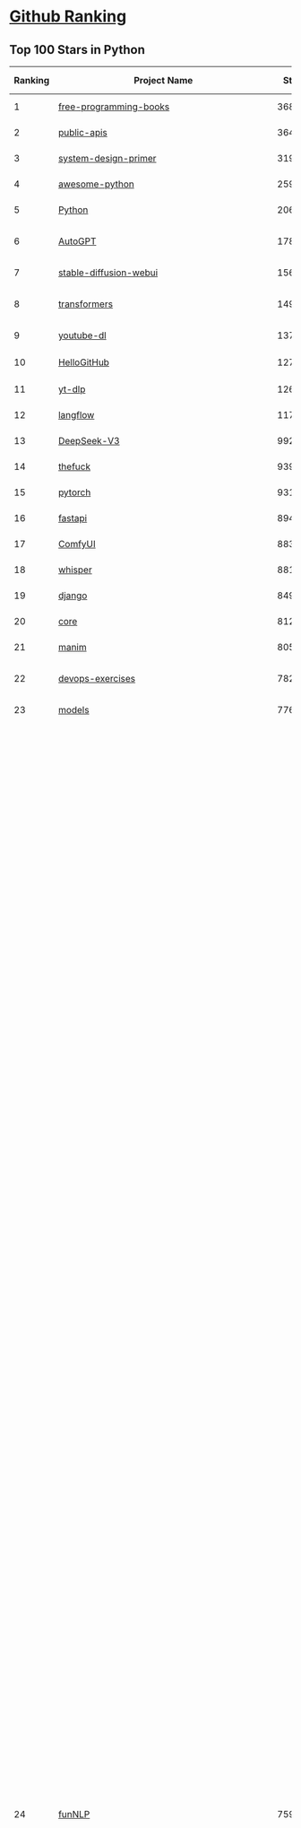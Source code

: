 [Github Ranking](../README.md)
==========

## Top 100 Stars in Python

| Ranking | Project Name | Stars | Forks | Language | Open Issues | Description | Last Commit |
| ------- | ------------ | ----- | ----- | -------- | ----------- | ----------- | ----------- |
| 1 | [free-programming-books](https://github.com/EbookFoundation/free-programming-books) | 368068 | 64106 | Python | 29 | :books: Freely available programming books | 2025-09-11T12:47:29Z |
| 2 | [public-apis](https://github.com/public-apis/public-apis) | 364951 | 38316 | Python | 16 | A collective list of free APIs | 2025-05-20T15:56:34Z |
| 3 | [system-design-primer](https://github.com/donnemartin/system-design-primer) | 319455 | 52222 | Python | 250 | Learn how to design large-scale systems. Prep for the system design interview.  Includes Anki flashcards. | 2025-05-21T11:13:33Z |
| 4 | [awesome-python](https://github.com/vinta/awesome-python) | 259573 | 26284 | Python | 0 | An opinionated list of awesome Python frameworks, libraries, software and resources. | 2025-07-17T16:35:51Z |
| 5 | [Python](https://github.com/TheAlgorithms/Python) | 206968 | 47771 | Python | 74 | All Algorithms implemented in Python | 2025-09-12T22:56:14Z |
| 6 | [AutoGPT](https://github.com/Significant-Gravitas/AutoGPT) | 178499 | 45965 | Python | 165 | AutoGPT is the vision of accessible AI for everyone, to use and to build on. Our mission is to provide the tools, so that you can focus on what matters. | 2025-09-13T23:25:54Z |
| 7 | [stable-diffusion-webui](https://github.com/AUTOMATIC1111/stable-diffusion-webui) | 156400 | 29029 | Python | 2368 | Stable Diffusion web UI | 2025-05-03T06:17:03Z |
| 8 | [transformers](https://github.com/huggingface/transformers) | 149670 | 30385 | Python | 1070 | 🤗 Transformers: the model-definition framework for state-of-the-art machine learning models in text, vision, audio, and multimodal models, for both inference and training.  | 2025-09-13T14:27:17Z |
| 9 | [youtube-dl](https://github.com/ytdl-org/youtube-dl) | 137244 | 10460 | Python | 3646 | Command-line program to download videos from YouTube.com and other video sites | 2025-05-04T11:53:05Z |
| 10 | [HelloGitHub](https://github.com/521xueweihan/HelloGitHub) | 127991 | 10718 | Python | 199 | :octocat: 分享 GitHub 上有趣、入门级的开源项目。Share interesting, entry-level open source projects on GitHub. | 2025-08-28T00:48:15Z |
| 11 | [yt-dlp](https://github.com/yt-dlp/yt-dlp) | 126275 | 10115 | Python | 1621 | A feature-rich command-line audio/video downloader | 2025-09-13T22:50:34Z |
| 12 | [langflow](https://github.com/langflow-ai/langflow) | 117198 | 7571 | Python | 440 | Langflow is a powerful tool for building and deploying AI-powered agents and workflows. | 2025-09-14T00:30:03Z |
| 13 | [DeepSeek-V3](https://github.com/deepseek-ai/DeepSeek-V3) | 99237 | 16193 | Python | 35 | None | 2025-08-28T03:24:37Z |
| 14 | [thefuck](https://github.com/nvbn/thefuck) | 93998 | 3763 | Python | 287 | Magnificent app which corrects your previous console command. | 2024-07-19T14:56:13Z |
| 15 | [pytorch](https://github.com/pytorch/pytorch) | 93150 | 25264 | Python | 15670 | Tensors and Dynamic neural networks in Python with strong GPU acceleration | 2025-09-14T04:05:24Z |
| 16 | [fastapi](https://github.com/fastapi/fastapi) | 89453 | 7870 | Python | 49 | FastAPI framework, high performance, easy to learn, fast to code, ready for production | 2025-09-12T08:21:56Z |
| 17 | [ComfyUI](https://github.com/comfyanonymous/ComfyUI) | 88325 | 9837 | Python | 2667 | The most powerful and modular diffusion model GUI, api and backend with a graph/nodes interface. | 2025-09-14T01:34:25Z |
| 18 | [whisper](https://github.com/openai/whisper) | 88123 | 10946 | Python | 0 | Robust Speech Recognition via Large-Scale Weak Supervision | 2025-09-08T10:58:26Z |
| 19 | [django](https://github.com/django/django) | 84975 | 32948 | Python | 0 | The Web framework for perfectionists with deadlines. | 2025-09-13T22:28:51Z |
| 20 | [core](https://github.com/home-assistant/core) | 81287 | 35107 | Python | 2323 | :house_with_garden: Open source home automation that puts local control and privacy first. | 2025-09-14T03:50:33Z |
| 21 | [manim](https://github.com/3b1b/manim) | 80531 | 6876 | Python | 454 | Animation engine for explanatory math videos | 2025-06-14T15:50:43Z |
| 22 | [devops-exercises](https://github.com/bregman-arie/devops-exercises) | 78266 | 17592 | Python | 35 | Linux, Jenkins, AWS, SRE, Prometheus, Docker, Python, Ansible, Git, Kubernetes, Terraform, OpenStack, SQL, NoSQL, Azure, GCP, DNS, Elastic, Network, Virtualization. DevOps Interview Questions | 2025-08-31T18:37:14Z |
| 23 | [models](https://github.com/tensorflow/models) | 77635 | 45480 | Python | 1077 | Models and examples built with TensorFlow | 2025-09-03T21:34:26Z |
| 24 | [funNLP](https://github.com/fighting41love/funNLP) | 75960 | 14994 | Python | 34 | 中英文敏感词、语言检测、中外手机/电话归属地/运营商查询、名字推断性别、手机号抽取、身份证抽取、邮箱抽取、中日文人名库、中文缩写库、拆字词典、词汇情感值、停用词、反动词表、暴恐词表、繁简体转换、英文模拟中文发音、汪峰歌词生成器、职业名称词库、同义词库、反义词库、否定词库、汽车品牌词库、汽车零件词库、连续英文切割、各种中文词向量、公司名字大全、古诗词库、IT词库、财经词库、成语词库、地名词库、历史名人词库、诗词词库、医学词库、饮食词库、法律词库、汽车词库、动物词库、中文聊天语料、中文谣言数据、百度中文问答数据集、句子相似度匹配算法集合、bert资源、文本生成&摘要相关工具、cocoNLP信息抽取工具、国内电话号码正则匹配、清华大学XLORE:中英文跨语言百科知识图谱、清华大学人工智能技术系列报告、自然语言生成、NLU太难了系列、自动对联数据及机器人、用户名黑名单列表、罪名法务名词及分类模型、微信公众号语料、cs224n深度学习自然语言处理课程、中文手写汉字识别、中文自然语言处理 语料/数据集、变量命名神器、分词语料库+代码、任务型对话英文数据集、ASR 语音数据集 + 基于深度学习的中文语音识别系统、笑声检测器、Microsoft多语言数字/单位/如日期时间识别包、中华新华字典数据库及api(包括常用歇后语、成语、词语和汉字)、文档图谱自动生成、SpaCy 中文模型、Common Voice语音识别数据集新版、神经网络关系抽取、基于bert的命名实体识别、关键词(Keyphrase)抽取包pke、基于医疗领域知识图谱的问答系统、基于依存句法与语义角色标注的事件三元组抽取、依存句法分析4万句高质量标注数据、cnocr：用来做中文OCR的Python3包、中文人物关系知识图谱项目、中文nlp竞赛项目及代码汇总、中文字符数据、speech-aligner: 从“人声语音”及其“语言文本”产生音素级别时间对齐标注的工具、AmpliGraph: 知识图谱表示学习(Python)库：知识图谱概念链接预测、Scattertext 文本可视化(python)、语言/知识表示工具：BERT & ERNIE、中文对比英文自然语言处理NLP的区别综述、Synonyms中文近义词工具包、HarvestText领域自适应文本挖掘工具（新词发现-情感分析-实体链接等）、word2word：(Python)方便易用的多语言词-词对集：62种语言/3,564个多语言对、语音识别语料生成工具：从具有音频/字幕的在线视频创建自动语音识别(ASR)语料库、构建医疗实体识别的模型（包含词典和语料标注）、单文档非监督的关键词抽取、Kashgari中使用gpt-2语言模型、开源的金融投资数据提取工具、文本自动摘要库TextTeaser: 仅支持英文、人民日报语料处理工具集、一些关于自然语言的基本模型、基于14W歌曲知识库的问答尝试--功能包括歌词接龙and已知歌词找歌曲以及歌曲歌手歌词三角关系的问答、基于Siamese bilstm模型的相似句子判定模型并提供训练数据集和测试数据集、用Transformer编解码模型实现的根据Hacker News文章标题自动生成评论、用BERT进行序列标记和文本分类的模板代码、LitBank：NLP数据集——支持自然语言处理和计算人文学科任务的100部带标记英文小说语料、百度开源的基准信息抽取系统、虚假新闻数据集、Facebook: LAMA语言模型分析，提供Transformer-XL/BERT/ELMo/GPT预训练语言模型的统一访问接口、CommonsenseQA：面向常识的英文QA挑战、中文知识图谱资料、数据及工具、各大公司内部里大牛分享的技术文档 PDF 或者 PPT、自然语言生成SQL语句（英文）、中文NLP数据增强（EDA）工具、英文NLP数据增强工具 、基于医药知识图谱的智能问答系统、京东商品知识图谱、基于mongodb存储的军事领域知识图谱问答项目、基于远监督的中文关系抽取、语音情感分析、中文ULMFiT-情感分析-文本分类-语料及模型、一个拍照做题程序、世界各国大规模人名库、一个利用有趣中文语料库 qingyun 训练出来的中文聊天机器人、中文聊天机器人seqGAN、省市区镇行政区划数据带拼音标注、教育行业新闻语料库包含自动文摘功能、开放了对话机器人-知识图谱-语义理解-自然语言处理工具及数据、中文知识图谱：基于百度百科中文页面-抽取三元组信息-构建中文知识图谱、masr: 中文语音识别-提供预训练模型-高识别率、Python音频数据增广库、中文全词覆盖BERT及两份阅读理解数据、ConvLab：开源多域端到端对话系统平台、中文自然语言处理数据集、基于最新版本rasa搭建的对话系统、基于TensorFlow和BERT的管道式实体及关系抽取、一个小型的证券知识图谱/知识库、复盘所有NLP比赛的TOP方案、OpenCLaP：多领域开源中文预训练语言模型仓库、UER：基于不同语料+编码器+目标任务的中文预训练模型仓库、中文自然语言处理向量合集、基于金融-司法领域(兼有闲聊性质)的聊天机器人、g2pC：基于上下文的汉语读音自动标记模块、Zincbase 知识图谱构建工具包、诗歌质量评价/细粒度情感诗歌语料库、快速转化「中文数字」和「阿拉伯数字」、百度知道问答语料库、基于知识图谱的问答系统、jieba_fast 加速版的jieba、正则表达式教程、中文阅读理解数据集、基于BERT等最新语言模型的抽取式摘要提取、Python利用深度学习进行文本摘要的综合指南、知识图谱深度学习相关资料整理、维基大规模平行文本语料、StanfordNLP 0.2.0：纯Python版自然语言处理包、NeuralNLP-NeuralClassifier：腾讯开源深度学习文本分类工具、端到端的封闭域对话系统、中文命名实体识别：NeuroNER vs. BertNER、新闻事件线索抽取、2019年百度的三元组抽取比赛：“科学空间队”源码、基于依存句法的开放域文本知识三元组抽取和知识库构建、中文的GPT2训练代码、ML-NLP - 机器学习(Machine Learning)NLP面试中常考到的知识点和代码实现、nlp4han:中文自然语言处理工具集(断句/分词/词性标注/组块/句法分析/语义分析/NER/N元语法/HMM/代词消解/情感分析/拼写检查、XLM：Facebook的跨语言预训练语言模型、用基于BERT的微调和特征提取方法来进行知识图谱百度百科人物词条属性抽取、中文自然语言处理相关的开放任务-数据集-当前最佳结果、CoupletAI - 基于CNN+Bi-LSTM+Attention 的自动对对联系统、抽象知识图谱、MiningZhiDaoQACorpus - 580万百度知道问答数据挖掘项目、brat rapid annotation tool: 序列标注工具、大规模中文知识图谱数据：1.4亿实体、数据增强在机器翻译及其他nlp任务中的应用及效果、allennlp阅读理解:支持多种数据和模型、PDF表格数据提取工具 、 Graphbrain：AI开源软件库和科研工具，目的是促进自动意义提取和文本理解以及知识的探索和推断、简历自动筛选系统、基于命名实体识别的简历自动摘要、中文语言理解测评基准，包括代表性的数据集&基准模型&语料库&排行榜、树洞 OCR 文字识别 、从包含表格的扫描图片中识别表格和文字、语声迁移、Python口语自然语言处理工具集(英文)、 similarity：相似度计算工具包，java编写、海量中文预训练ALBERT模型 、Transformers 2.0 、基于大规模音频数据集Audioset的音频增强 、Poplar：网页版自然语言标注工具、图片文字去除，可用于漫画翻译 、186种语言的数字叫法库、Amazon发布基于知识的人-人开放领域对话数据集 、中文文本纠错模块代码、繁简体转换 、 Python实现的多种文本可读性评价指标、类似于人名/地名/组织机构名的命名体识别数据集 、东南大学《知识图谱》研究生课程(资料)、. 英文拼写检查库 、 wwsearch是企业微信后台自研的全文检索引擎、CHAMELEON：深度学习新闻推荐系统元架构 、 8篇论文梳理BERT相关模型进展与反思、DocSearch：免费文档搜索引擎、 LIDA：轻量交互式对话标注工具 、aili - the fastest in-memory index in the East 东半球最快并发索引 、知识图谱车音工作项目、自然语言生成资源大全 、中日韩分词库mecab的Python接口库、中文文本摘要/关键词提取、汉字字符特征提取器 (featurizer)，提取汉字的特征（发音特征、字形特征）用做深度学习的特征、中文生成任务基准测评 、中文缩写数据集、中文任务基准测评 - 代表性的数据集-基准(预训练)模型-语料库-baseline-工具包-排行榜、PySS3：面向可解释AI的SS3文本分类器机器可视化工具 、中文NLP数据集列表、COPE - 格律诗编辑程序、doccano：基于网页的开源协同多语言文本标注工具 、PreNLP：自然语言预处理库、简单的简历解析器，用来从简历中提取关键信息、用于中文闲聊的GPT2模型：GPT2-chitchat、基于检索聊天机器人多轮响应选择相关资源列表(Leaderboards、Datasets、Papers)、(Colab)抽象文本摘要实现集锦(教程 、词语拼音数据、高效模糊搜索工具、NLP数据增广资源集、微软对话机器人框架 、 GitHub Typo Corpus：大规模GitHub多语言拼写错误/语法错误数据集、TextCluster：短文本聚类预处理模块 Short text cluster、面向语音识别的中文文本规范化、BLINK：最先进的实体链接库、BertPunc：基于BERT的最先进标点修复模型、Tokenizer：快速、可定制的文本词条化库、中文语言理解测评基准，包括代表性的数据集、基准(预训练)模型、语料库、排行榜、spaCy 医学文本挖掘与信息提取 、 NLP任务示例项目代码集、 python拼写检查库、chatbot-list - 行业内关于智能客服、聊天机器人的应用和架构、算法分享和介绍、语音质量评价指标(MOSNet, BSSEval, STOI, PESQ, SRMR)、 用138GB语料训练的法文RoBERTa预训练语言模型 、BERT-NER-Pytorch：三种不同模式的BERT中文NER实验、无道词典 - 有道词典的命令行版本，支持英汉互查和在线查询、2019年NLP亮点回顾、 Chinese medical dialogue data 中文医疗对话数据集 、最好的汉字数字(中文数字)-阿拉伯数字转换工具、 基于百科知识库的中文词语多词义/义项获取与特定句子词语语义消歧、awesome-nlp-sentiment-analysis - 情感分析、情绪原因识别、评价对象和评价词抽取、LineFlow：面向所有深度学习框架的NLP数据高效加载器、中文医学NLP公开资源整理 、MedQuAD：(英文)医学问答数据集、将自然语言数字串解析转换为整数和浮点数、Transfer Learning in Natural Language Processing (NLP) 、面向语音识别的中文/英文发音辞典、Tokenizers：注重性能与多功能性的最先进分词器、CLUENER 细粒度命名实体识别 Fine Grained Named Entity Recognition、 基于BERT的中文命名实体识别、中文谣言数据库、NLP数据集/基准任务大列表、nlp相关的一些论文及代码, 包括主题模型、词向量(Word Embedding)、命名实体识别(NER)、文本分类(Text Classificatin)、文本生成(Text Generation)、文本相似性(Text Similarity)计算等，涉及到各种与nlp相关的算法，基于keras和tensorflow 、Python文本挖掘/NLP实战示例、 Blackstone：面向非结构化法律文本的spaCy pipeline和NLP模型通过同义词替换实现文本“变脸” 、中文 预训练 ELECTREA 模型: 基于对抗学习 pretrain Chinese Model 、albert-chinese-ner - 用预训练语言模型ALBERT做中文NER 、基于GPT2的特定主题文本生成/文本增广、开源预训练语言模型合集、多语言句向量包、编码、标记和实现：一种可控高效的文本生成方法、 英文脏话大列表 、attnvis：GPT2、BERT等transformer语言模型注意力交互可视化、CoVoST：Facebook发布的多语种语音-文本翻译语料库，包括11种语言(法语、德语、荷兰语、俄语、西班牙语、意大利语、土耳其语、波斯语、瑞典语、蒙古语和中文)的语音、文字转录及英文译文、Jiagu自然语言处理工具 - 以BiLSTM等模型为基础，提供知识图谱关系抽取 中文分词 词性标注 命名实体识别 情感分析 新词发现 关键词 文本摘要 文本聚类等功能、用unet实现对文档表格的自动检测，表格重建、NLP事件提取文献资源列表 、 金融领域自然语言处理研究资源大列表、CLUEDatasetSearch - 中英文NLP数据集：搜索所有中文NLP数据集，附常用英文NLP数据集 、medical_NER - 中文医学知识图谱命名实体识别 、(哈佛)讲因果推理的免费书、知识图谱相关学习资料/数据集/工具资源大列表、Forte：灵活强大的自然语言处理pipeline工具集 、Python字符串相似性算法库、PyLaia：面向手写文档分析的深度学习工具包、TextFooler：针对文本分类/推理的对抗文本生成模块、Haystack：灵活、强大的可扩展问答(QA)框架、中文关键短语抽取工具 | 2024-05-10T07:38:24Z |
| 25 | [markitdown](https://github.com/microsoft/markitdown) | 73279 | 4056 | Python | 257 | Python tool for converting files and office documents to Markdown. | 2025-09-08T15:37:34Z |
| 26 | [Deep-Live-Cam](https://github.com/hacksider/Deep-Live-Cam) | 73113 | 10592 | Python | 73 | real time face swap and one-click video deepfake with only a single image | 2025-08-29T06:44:46Z |
| 27 | [d2l-zh](https://github.com/d2l-ai/d2l-zh) | 72317 | 11860 | Python | 0 | 《动手学深度学习》：面向中文读者、能运行、可讨论。中英文版被70多个国家的500多所大学用于教学。 | 2024-07-30T09:32:19Z |
| 28 | [screenshot-to-code](https://github.com/abi/screenshot-to-code) | 70880 | 8781 | Python | 105 | Drop in a screenshot and convert it to clean code (HTML/Tailwind/React/Vue) | 2025-07-27T20:51:24Z |
| 29 | [flask](https://github.com/pallets/flask) | 70345 | 16529 | Python | 3 | The Python micro framework for building web applications. | 2025-09-12T21:52:55Z |
| 30 | [PayloadsAllTheThings](https://github.com/swisskyrepo/PayloadsAllTheThings) | 69906 | 15926 | Python | 0 | A list of useful payloads and bypass for Web Application Security and Pentest/CTF | 2025-09-13T12:15:50Z |
| 31 | [browser-use](https://github.com/browser-use/browser-use) | 69786 | 8140 | Python | 96 | 🌐 Make websites accessible for AI agents. Automate tasks online with ease. | 2025-09-14T03:10:44Z |
| 32 | [awesome-machine-learning](https://github.com/josephmisiti/awesome-machine-learning) | 69702 | 15080 | Python | 0 | A curated list of awesome Machine Learning frameworks, libraries and software. | 2025-08-13T18:34:54Z |
| 33 | [gpt_academic](https://github.com/binary-husky/gpt_academic) | 69217 | 8369 | Python | 264 | 为GPT/GLM等LLM大语言模型提供实用化交互接口，特别优化论文阅读/润色/写作体验，模块化设计，支持自定义快捷按钮&函数插件，支持Python和C++等项目剖析&自译解功能，PDF/LaTex论文翻译&总结功能，支持并行问询多种LLM模型，支持chatglm3等本地模型。接入通义千问, deepseekcoder, 讯飞星火, 文心一言, llama2, rwkv, claude2, moss等。 | 2025-08-24T12:50:21Z |
| 34 | [cpython](https://github.com/python/cpython) | 68860 | 32855 | Python | 7240 | The Python programming language | 2025-09-13T20:37:08Z |
| 35 | [sherlock](https://github.com/sherlock-project/sherlock) | 68622 | 7954 | Python | 98 | Hunt down social media accounts by username across social networks | 2025-09-14T01:21:00Z |
| 36 | [new-pac](https://github.com/Alvin9999/new-pac) | 68262 | 10341 | Python | 444 | 翻墙-科学上网、自由上网、免费科学上网、免费翻墙、fanqiang、油管youtube/视频下载、软件、VPN、一键翻墙浏览器，vps一键搭建翻墙服务器脚本/教程，免费shadowsocks/ss/ssr/v2ray/goflyway账号/节点，翻墙梯子，电脑、手机、iOS、安卓、windows、Mac、Linux、路由器翻墙、科学上网、youtube视频下载、youtube油管镜像/免翻墙网站、美区apple id共享账号、翻墙-科学上网-梯子 | 2025-09-14T04:02:13Z |
| 37 | [awesome-llm-apps](https://github.com/Shubhamsaboo/awesome-llm-apps) | 68148 | 8566 | Python | 5 | Collection of awesome LLM apps with AI Agents and RAG using OpenAI, Anthropic, Gemini and opensource models. | 2025-09-07T07:39:23Z |
| 38 | [ansible](https://github.com/ansible/ansible) | 66400 | 24083 | Python | 570 | Ansible is a radically simple IT automation platform that makes your applications and systems easier to deploy and maintain. Automate everything from code deployment to network configuration to cloud management, in a language that approaches plain English, using SSH, with no agents to install on remote systems. https://docs.ansible.com. | 2025-09-11T23:10:00Z |
| 39 | [gpt4free](https://github.com/xtekky/gpt4free) | 65099 | 13685 | Python | 9 | The official gpt4free repository \| various collection of powerful language models \| o4, o3 and deepseek r1, gpt-4.1, gemini 2.5 | 2025-09-13T19:49:59Z |
| 40 | [OpenHands](https://github.com/All-Hands-AI/OpenHands) | 63455 | 7626 | Python | 334 | 🙌 OpenHands: Code Less, Make More | 2025-09-13T07:22:38Z |
| 41 | [keras](https://github.com/keras-team/keras) | 63402 | 19624 | Python | 230 | Deep Learning for humans | 2025-09-11T18:42:15Z |
| 42 | [scikit-learn](https://github.com/scikit-learn/scikit-learn) | 63332 | 26227 | Python | 1594 | scikit-learn: machine learning in Python | 2025-09-12T12:39:28Z |
| 43 | [annotated_deep_learning_paper_implementations](https://github.com/labmlai/annotated_deep_learning_paper_implementations) | 63185 | 6390 | Python | 24 | 🧑‍🏫 60+ Implementations/tutorials of deep learning papers with side-by-side notes 📝; including transformers (original, xl, switch, feedback, vit, ...), optimizers (adam, adabelief, sophia, ...), gans(cyclegan, stylegan2, ...), 🎮 reinforcement learning (ppo, dqn), capsnet, distillation, ... 🧠 | 2025-08-21T07:04:16Z |
| 44 | [open-interpreter](https://github.com/openinterpreter/open-interpreter) | 60491 | 5185 | Python | 227 | A natural language interface for computers | 2025-08-06T17:38:07Z |
| 45 | [localstack](https://github.com/localstack/localstack) | 60471 | 4245 | Python | 248 | 💻 A fully functional local AWS cloud stack. Develop and test your cloud & Serverless apps offline | 2025-09-12T22:08:47Z |
| 46 | [llama](https://github.com/meta-llama/llama) | 58737 | 9802 | Python | 447 | Inference code for Llama models | 2025-01-26T21:42:26Z |
| 47 | [MetaGPT](https://github.com/FoundationAgents/MetaGPT) | 58385 | 7048 | Python | 11 | 🌟 The Multi-Agent Framework: First AI Software Company, Towards Natural Language Programming | 2025-06-30T11:45:55Z |
| 48 | [scrapy](https://github.com/scrapy/scrapy) | 58216 | 11041 | Python | 470 | Scrapy, a fast high-level web crawling & scraping framework for Python. | 2025-09-10T13:17:16Z |
| 49 | [LLaMA-Factory](https://github.com/hiyouga/LLaMA-Factory) | 58120 | 7142 | Python | 634 | Unified Efficient Fine-Tuning of 100+ LLMs & VLMs (ACL 2024) | 2025-09-13T19:16:27Z |
| 50 | [vllm](https://github.com/vllm-project/vllm) | 57937 | 10099 | Python | 1812 | A high-throughput and memory-efficient inference and serving engine for LLMs | 2025-09-14T02:19:44Z |
| 51 | [private-gpt](https://github.com/zylon-ai/private-gpt) | 56583 | 7572 | Python | 255 | Interact with your documents using the power of GPT, 100% privately, no data leaks | 2024-11-13T19:30:32Z |
| 52 | [you-get](https://github.com/soimort/you-get) | 56397 | 9803 | Python | 0 | :arrow_double_down: Dumb downloader that scrapes the web | 2025-04-27T15:33:25Z |
| 53 | [openpilot](https://github.com/commaai/openpilot) | 56057 | 10116 | Python | 140 | openpilot is an operating system for robotics. Currently, it upgrades the driver assistance system on 300+ supported cars. | 2025-09-14T03:20:15Z |
| 54 | [face_recognition](https://github.com/ageitgey/face_recognition) | 55414 | 13680 | Python | 773 | The world's simplest facial recognition api for Python and the command line | 2024-08-21T06:22:36Z |
| 55 | [yolov5](https://github.com/ultralytics/yolov5) | 55333 | 17188 | Python | 257 | YOLOv5 🚀 in PyTorch > ONNX > CoreML > TFLite | 2025-09-08T04:09:27Z |
| 56 | [Real-Time-Voice-Cloning](https://github.com/CorentinJ/Real-Time-Voice-Cloning) | 55191 | 9104 | Python | 205 | Clone a voice in 5 seconds to generate arbitrary speech in real-time | 2025-05-30T11:41:05Z |
| 57 | [gpt-engineer](https://github.com/AntonOsika/gpt-engineer) | 54857 | 7293 | Python | 31 | CLI platform to experiment with codegen. Precursor to: https://lovable.dev | 2025-05-14T10:15:10Z |
| 58 | [faceswap](https://github.com/deepfakes/faceswap) | 54489 | 13419 | Python | 35 | Deepfakes Software For All | 2025-07-11T17:20:12Z |
| 59 | [PaddleOCR](https://github.com/PaddlePaddle/PaddleOCR) | 53734 | 8606 | Python | 140 | Awesome multilingual OCR and Document Parsing toolkits based on PaddlePaddle (practical ultra lightweight OCR system, support 80+ languages recognition, provide data annotation and synthesis tools, support training and deployment among server, mobile, embedded and IoT devices) | 2025-09-10T03:43:26Z |
| 60 | [rich](https://github.com/Textualize/rich) | 53684 | 1881 | Python | 213 | Rich is a Python library for rich text and beautiful formatting in the terminal. | 2025-08-13T10:52:09Z |
| 61 | [hackingtool](https://github.com/Z4nzu/hackingtool) | 53539 | 5790 | Python | 53 | ALL IN ONE Hacking Tool For Hackers | 2025-03-03T15:17:19Z |
| 62 | [requests](https://github.com/psf/requests) | 53280 | 9537 | Python | 200 | A simple, yet elegant, HTTP library. | 2025-09-09T09:00:21Z |
| 63 | [crawl4ai](https://github.com/unclecode/crawl4ai) | 52802 | 5262 | Python | 162 | 🚀🤖 Crawl4AI: Open-source LLM Friendly Web Crawler & Scraper. Don't be shy, join here: https://discord.gg/jP8KfhDhyN | 2025-09-12T03:10:46Z |
| 64 | [OpenBB](https://github.com/OpenBB-finance/OpenBB) | 52215 | 4958 | Python | 36 | Financial data platform for analysts, quants and AI agents. | 2025-09-10T07:00:10Z |
| 65 | [GPT-SoVITS](https://github.com/RVC-Boss/GPT-SoVITS) | 50845 | 5576 | Python | 727 | 1 min voice data can also be used to train a good TTS model! (few shot voice cloning) | 2025-09-10T07:01:05Z |
| 66 | [grok-1](https://github.com/xai-org/grok-1) | 50499 | 8365 | Python | 0 | Grok open release | 2024-08-30T04:17:25Z |
| 67 | [autogen](https://github.com/microsoft/autogen) | 49745 | 7615 | Python | 408 | A programming framework for agentic AI 🤖 PyPi: autogen-agentchat Discord: https://aka.ms/autogen-discord Office Hour: https://aka.ms/autogen-officehour | 2025-09-13T14:10:40Z |
| 68 | [OpenManus](https://github.com/FoundationAgents/OpenManus) | 49709 | 8701 | Python | 380 | No fortress, purely open ground.  OpenManus is Coming. | 2025-09-13T13:21:55Z |
| 69 | [30-Days-Of-Python](https://github.com/Asabeneh/30-Days-Of-Python) | 49308 | 9406 | Python | 57 | 30 days of Python programming challenge is a step-by-step guide to learn the Python programming language in 30 days. This challenge may take more than100 days, follow your own pace.  These videos may help too: https://www.youtube.com/channel/UC7PNRuno1rzYPb1xLa4yktw | 2025-06-04T21:49:56Z |
| 70 | [professional-programming](https://github.com/charlax/professional-programming) | 48018 | 3823 | Python | 0 | A collection of learning resources for curious software engineers | 2025-09-08T13:49:07Z |
| 71 | [big-list-of-naughty-strings](https://github.com/minimaxir/big-list-of-naughty-strings) | 47417 | 2160 | Python | 69 | The Big List of Naughty Strings is a list of strings which have a high probability of causing issues when used as user-input data. | 2024-04-18T03:26:59Z |
| 72 | [pandas](https://github.com/pandas-dev/pandas) | 46567 | 18906 | Python | 3522 | Flexible and powerful data analysis / manipulation library for Python, providing labeled data structures similar to R data.frame objects, statistical functions, and much more | 2025-09-13T06:22:04Z |
| 73 | [Fooocus](https://github.com/lllyasviel/Fooocus) | 46435 | 7462 | Python | 213 | Focus on prompting and generating | 2025-09-02T20:28:44Z |
| 74 | [odoo](https://github.com/odoo/odoo) | 45686 | 29555 | Python | 3323 | Odoo. Open Source Apps To Grow Your Business. | 2025-09-14T01:10:44Z |
| 75 | [ultralytics](https://github.com/ultralytics/ultralytics) | 45519 | 8874 | Python | 222 | Ultralytics YOLO 🚀 | 2025-09-13T15:07:19Z |
| 76 | [unsloth](https://github.com/unslothai/unsloth) | 45439 | 3690 | Python | 745 | Fine-tuning & Reinforcement Learning for LLMs. 🦥 Train OpenAI gpt-oss, Qwen3, Llama 4, DeepSeek-R1, Gemma 3, TTS 2x faster with 70% less VRAM. | 2025-09-13T09:21:07Z |
| 77 | [text-generation-webui](https://github.com/oobabooga/text-generation-webui) | 44959 | 5776 | Python | 2581 | The definitive Web UI for local AI, with powerful features and easy setup. | 2025-09-03T23:50:25Z |
| 78 | [nanoGPT](https://github.com/karpathy/nanoGPT) | 44324 | 7529 | Python | 231 | The simplest, fastest repository for training/finetuning medium-sized GPTs. | 2024-12-09T23:53:04Z |
| 79 | [llama_index](https://github.com/run-llama/llama_index) | 44231 | 6370 | Python | 196 | LlamaIndex is the leading framework for building LLM-powered agents over your data. | 2025-09-12T18:34:39Z |
| 80 | [MinerU](https://github.com/opendatalab/MinerU) | 43765 | 3617 | Python | 95 | A high-quality tool for convert PDF to Markdown and JSON.一站式开源高质量数据提取工具，将PDF转换成Markdown和JSON格式。 | 2025-09-10T06:46:52Z |
| 81 | [TTS](https://github.com/coqui-ai/TTS) | 42574 | 5598 | Python | 8 | 🐸💬 - a deep learning toolkit for Text-to-Speech, battle-tested in research and production | 2024-08-16T12:07:14Z |
| 82 | [pathway](https://github.com/pathwaycom/pathway) | 42514 | 1292 | Python | 44 | Python ETL framework for stream processing, real-time analytics, LLM pipelines, and RAG. | 2025-09-13T05:02:05Z |
| 83 | [airflow](https://github.com/apache/airflow) | 42343 | 15580 | Python | 1300 | Apache Airflow - A platform to programmatically author, schedule, and monitor workflows | 2025-09-14T04:04:37Z |
| 84 | [freqtrade](https://github.com/freqtrade/freqtrade) | 42128 | 8594 | Python | 30 | Free, open source crypto trading bot | 2025-09-13T12:00:46Z |
| 85 | [python-patterns](https://github.com/faif/python-patterns) | 42088 | 7046 | Python | 11 | A collection of design patterns/idioms in Python | 2025-09-05T18:57:41Z |
| 86 | [sentry](https://github.com/getsentry/sentry) | 41964 | 4431 | Python | 2063 | Developer-first error tracking and performance monitoring | 2025-09-14T00:24:17Z |
| 87 | [stablediffusion](https://github.com/Stability-AI/stablediffusion) | 41740 | 5321 | Python | 248 | High-Resolution Image Synthesis with Latent Diffusion Models | 2025-06-25T14:18:37Z |
| 88 | [diagrams](https://github.com/mingrammer/diagrams) | 41448 | 2661 | Python | 311 | :art: Diagram as Code for prototyping cloud system architectures | 2025-09-05T08:02:06Z |
| 89 | [ailearning](https://github.com/apachecn/ailearning) | 41420 | 11587 | Python | 3 | AiLearning：数据分析+机器学习实战+线性代数+PyTorch+NLTK+TF2 | 2024-11-12T16:21:55Z |
| 90 | [streamlit](https://github.com/streamlit/streamlit) | 41356 | 3713 | Python | 1127 | Streamlit — A faster way to build and share data apps. | 2025-09-13T06:38:13Z |
| 91 | [ColossalAI](https://github.com/hpcaitech/ColossalAI) | 41150 | 4533 | Python | 430 | Making large AI models cheaper, faster and more accessible | 2025-09-03T07:14:34Z |
| 92 | [ChatGLM-6B](https://github.com/zai-org/ChatGLM-6B) | 41126 | 5216 | Python | 558 | ChatGLM-6B: An Open Bilingual Dialogue Language Model \| 开源双语对话语言模型 | 2024-06-27T04:05:25Z |
| 93 | [black](https://github.com/psf/black) | 40929 | 2617 | Python | 326 | The uncompromising Python code formatter | 2025-09-12T04:18:34Z |
| 94 | [mitmproxy](https://github.com/mitmproxy/mitmproxy) | 40485 | 4291 | Python | 343 | An interactive TLS-capable intercepting HTTP proxy for penetration testers and software developers. | 2025-09-08T14:00:10Z |
| 95 | [cheat.sh](https://github.com/chubin/cheat.sh) | 40210 | 1873 | Python | 127 | the only cheat sheet you need | 2025-08-08T05:15:06Z |
| 96 | [DeepSpeed](https://github.com/deepspeedai/DeepSpeed) | 40081 | 4557 | Python | 1104 | DeepSpeed is a deep learning optimization library that makes distributed training and inference easy, efficient, and effective. | 2025-09-13T07:45:23Z |
| 97 | [ai-hedge-fund](https://github.com/virattt/ai-hedge-fund) | 40036 | 7084 | Python | 22 | An AI Hedge Fund Team | 2025-09-12T19:43:08Z |
| 98 | [MoneyPrinterTurbo](https://github.com/harry0703/MoneyPrinterTurbo) | 39866 | 5785 | Python | 183 | 利用AI大模型，一键生成高清短视频 Generate short videos with one click using AI LLM. | 2025-06-11T06:34:54Z |
| 99 | [gradio](https://github.com/gradio-app/gradio) | 39863 | 3055 | Python | 439 | Build and share delightful machine learning apps, all in Python. 🌟 Star to support our work! | 2025-09-13T04:52:13Z |
| 100 | [mem0](https://github.com/mem0ai/mem0) | 39796 | 4181 | Python | 315 | Universal memory layer for AI Agents; Announcing OpenMemory MCP - local and secure memory management. | 2025-09-13T22:18:09Z |

